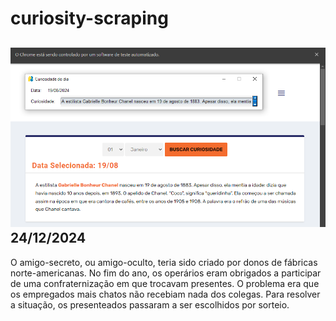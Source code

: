 # curiosity-scraping
![Budget](./execucao.png)
24/12/2024
-
O amigo-secreto, ou amigo-oculto, teria sido criado por donos de fábricas norte-americanas. No fim do ano, os operários eram obrigados a participar de uma confraternização em que trocavam presentes. O problema era que os empregados mais chatos não recebiam nada dos colegas. Para resolver a situação, os presenteados passaram a ser escolhidos por sorteio.
